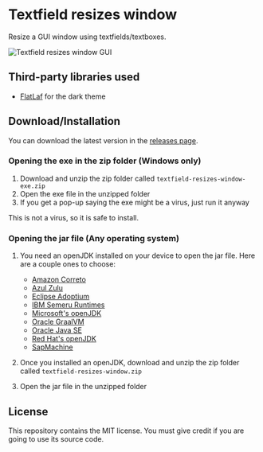 # Textfield resizes window

Resize a GUI window using textfields/textboxes.

![Textfield resizes window GUI](https://github.com/user-attachments/assets/6f5fbc30-bb0d-4f9e-a73f-b22d1da3554e)

## Third-party libraries used

- [FlatLaf](https://www.formdev.com/flatlaf/) for the dark theme

## Download/Installation

You can download the latest version in the [releases page](https://github.com/Synthird/textfield-resizes-window/releases/latest).

### Opening the exe in the zip folder (Windows only)

1. Download and unzip the zip folder called ```textfield-resizes-window-exe.zip```
2. Open the exe file in the unzipped folder
3. If you get a pop-up saying the exe might be a virus, just run it anyway

This is not a virus, so it is safe to install.

### Opening the jar file (Any operating system)

1. You need an openJDK installed on your device to open the jar file. Here are a couple ones to choose:
    
    - [Amazon Correto](https://aws.amazon.com/corretto/)
    - [Azul Zulu](https://www.azul.com/downloads/?package=jdk#zulu)
    - [Eclipse Adoptium](https://adoptium.net/)
    - [IBM Semeru Runtimes](https://developer.ibm.com/languages/java/semeru-runtimes/)
    - [Microsoft's openJDK](https://www.microsoft.com/openjdk)
    - [Oracle GraalVM](https://www.graalvm.org/downloads/)
    - [Oracle Java SE](https://www.oracle.com/java/technologies/downloads/)
    - [Red Hat's openJDK](https://developers.redhat.com/products/openjdk/download)
    - [SapMachine](https://sap.github.io/SapMachine/)

2. Once you installed an openJDK, download and unzip the zip folder called ```textfield-resizes-window.zip```
3. Open the jar file in the unzipped folder

## License

This repository contains the MIT license. You must give credit if you are going to use its source code.
